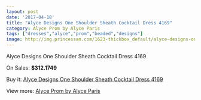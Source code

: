 ```yaml
---
layout: post
date: '2017-04-18'
title: "Alyce Designs One Shoulder Sheath Cocktail Dress 4169"
category: Alyce Prom by Alyce Paris
tags: ["dresses","alyce","prom","beaded","designs"]
image: http://img.princessan.com/1623-thickbox_default/alyce-designs-one-shoulder-sheath-cocktail-dress-4169.jpg
---
```

Alyce Designs One Shoulder Sheath Cocktail Dress 4169

On Sales: **$312.1749**
<a href="https://www.princessan.com/en/alyce-prom-by-alyce-paris/751-alyce-designs-one-shoulder-sheath-cocktail-dress-4169.html"><amp-img layout="responsive" width="600" height="600" src="//img.princessan.com/1623-thickbox_default/alyce-designs-one-shoulder-sheath-cocktail-dress-4169.jpg" alt="Alyce Designs One Shoulder Sheath Cocktail Dress 4169 0" /></a>
<a href="https://www.princessan.com/en/alyce-prom-by-alyce-paris/751-alyce-designs-one-shoulder-sheath-cocktail-dress-4169.html"><amp-img layout="responsive" width="600" height="600" src="//img.princessan.com/1625-thickbox_default/alyce-designs-one-shoulder-sheath-cocktail-dress-4169.jpg" alt="Alyce Designs One Shoulder Sheath Cocktail Dress 4169 1" /></a>
<a href="https://www.princessan.com/en/alyce-prom-by-alyce-paris/751-alyce-designs-one-shoulder-sheath-cocktail-dress-4169.html"><amp-img layout="responsive" width="600" height="600" src="//img.princessan.com/1624-thickbox_default/alyce-designs-one-shoulder-sheath-cocktail-dress-4169.jpg" alt="Alyce Designs One Shoulder Sheath Cocktail Dress 4169 2" /></a>

Buy it: [Alyce Designs One Shoulder Sheath Cocktail Dress 4169](https://www.princessan.com/en/alyce-prom-by-alyce-paris/751-alyce-designs-one-shoulder-sheath-cocktail-dress-4169.html "Alyce Designs One Shoulder Sheath Cocktail Dress 4169")

View more: [Alyce Prom by Alyce Paris](https://www.princessan.com/en/8-alyce-prom-by-alyce-paris "Alyce Prom by Alyce Paris")